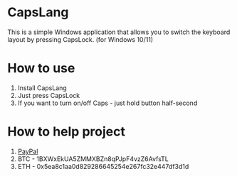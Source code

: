 # CapsLang

This is a simple Windows application that allows you to switch the keyboard layout by pressing CapsLock. (for Windows 10/11)

# How to use

1. Install CapsLang
2. Just press CapsLock
3. If you want to turn on/off Caps - just hold button half-second

# How to help project

1. [PayPal](paypal.me/yazovskiy)
2. BTC - 1BXWxEkUA5ZMMXBZn8qPJpF4vzZ6AvfsTL
4. ETH - 0x5ea8c1aa0d829286645254e267fc32e447df3d1d